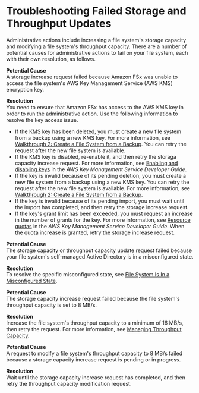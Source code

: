 # Troubleshooting Failed Storage and Throughput Updates<a name="admin-actions-ts"></a>

Administrative actions include increasing a file system's storage capacity and modifying a file system's throughput capacity\. There are a number of potential causes for administrative actions to fail on your file system, each with their own resolution, as follows\.

**Potential Cause**  
A storage increase request failed because Amazon FSx was unable to access the file system's AWS Key Management Service \(AWS KMS\) encryption key\.

**Resolution**  
You need to ensure that Amazon FSx has access to the AWS KMS key in order to run the administrative action\. Use the following information to resolve the key access issue\. 
+ If the KMS key has been deleted, you must create a new file system from a backup using a new KMS key\. For more information, see [Walkthrough 2: Create a File System from a Backup](walkthrough02-create-from-backup.md)\. You can retry the request after the new file system is available\.
+ If the KMS key is disabled, re\-enable it, and then retry the storaga capacity increase request\. For more information, see [Enabling and disabling keys](https://docs.aws.amazon.com/kms/latest/developerguide/enabling-keys.html) in the *AWS Key Management Service Developer Guide*\.
+ If the key is invalid because of its pending deletion, you must create a new file system from a backup using a new KMS key\. You can retry the request after the new file system is available\. For more information, see [Walkthrough 2: Create a File System from a Backup](walkthrough02-create-from-backup.md)\.
+ If the key is invalid because of its pending import, you must wait until the import has completed, and then retry the storage increase request\.
+ If the key's grant limit has been exceeded, you must request an increase in the number of grants for the key\. For more information, see [Resource quotas](https://docs.aws.amazon.com/kms/latest/developerguide/resource-limits.html) in the *AWS Key Management Service Developer Guide*\. When the quota increase is granted, retry the storage increase request\.

**Potential Cause**  
The storage capacity or throughput capacity update request failed because your file system's self\-managed Active Directory is in a misconfigured state\.

**Resolution**  
To resolve the specific misconfigured state, see [File System Is In a Misconfigured State](misconfigured-ad-config.md)\.

**Potential Cause**  
The storage capacity increase request failed because the file system's throughput capacity is set to 8 MB/s\.

**Resolution**  
Increase the file system's throughput capacity to a minimum of 16 MB/s, then retry the request\. For more information, see [Managing Throughput Capacity](managing-throughput-capacity.md)\.

**Potential Cause**  
A request to modify a file system's throughput capacity to 8 MB/s failed because a storage capacity increase request is pending or in progress\.

**Resolution**  
Wait until the storage capacity increase request has completed, and then retry the throughput capacity modification request\.